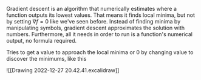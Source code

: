 Gradient descent is an algorithm that numerically estimates where a function outputs its lowest values. That means it finds local minima, but not by setting $\nabla f = 0$ like we've seen before. Instead of finding minima by manipulating symbols, gradient descent approximates the solution with numbers. Furthermore, all it needs in order to run is a function's numerical output, no formula required.

Tries to get a value to approach the local minima or 0 by changing value to discover the minimums, like this

![[Drawing 2022-12-27 20.42.41.excalidraw]]

